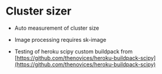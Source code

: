 # Cluster sizer

* Auto measurement of cluster size

* Image processing requires sk-image

* Testing of heroku scipy custom buildpack from [https://github.com/thenovices/heroku-buildpack-scipy](https://github.com/thenovices/heroku-buildpack-scipy)
